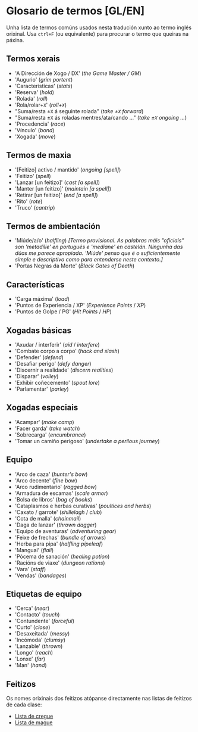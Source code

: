 # Glosario de termos [GL/EN]

Unha lista de termos comúns usados nesta tradución xunto ao termo inglés orixinal. Usa `ctrl+F` (ou equivalente) para procurar o termo que queiras na páxina.

## Termos xerais

- 'A Dirección de Xogo / DX' (*the Game Master / GM*)
- 'Augurio' (*grim portent*)
- 'Características' (*stats*)
- 'Reserva' (*hold*)
- 'Rolada' (*roll*)
- 'Rola/rolar+`X`' (*roll+`X`*)
- "Suma/resta ±`X` á seguinte rolada" (*take ±`X` forward*)
- "Suma/resta ±`X` ás roladas mentres/ata/cando ..." (*take ±`X` ongoing ...*)
- 'Procedencia' (*race*)
- 'Vínculo' (*bond*)
- 'Xogada' (*move*)

## Termos de maxia

- '\[Feitizo] activo / mantido' (*ongoing \[spell]*)
- 'Feitizo' (*spell*)
- 'Lanzar [un feitizo]' (*cast [a spell]*)
- 'Manter [un feitizo]' (*maintain [a spell]*)
- 'Retirar [un feitizo]' (*end [a spell]*)
- 'Rito' (*rote*)
- 'Truco' (*cantrip*)

## Termos de ambientación

- 'Miúde/a/o' (*halfling*) *[Termo provisional. As palabras máis "oficiais" son 'metadílie' en portugués e 'mediane' en castelán. Ningunha das dúas me parece apropiada. 'Miúde' penso que é o suficientemente simple e descriptivo como para entenderse neste contexto.]*
- 'Portas Negras da Morte' (*Black Gates of Death*)

## Características

- 'Carga máxima' (*load*)
- 'Puntos de Experiencia / XP' (*Experience Points* / *XP*)
- 'Puntos de Golpe / PG' (*Hit Points* / *HP*)

## Xogadas básicas

- 'Axudar / interferir' (*aid* / *interfere*)
- 'Combate corpo a corpo' (*hack and slash*)
- 'Defender' (*defend*)
- 'Desafiar perigo' (*defy danger*)
- 'Discernir a realidade' (*discern realities*)
- 'Disparar' (*volley*)
- 'Exhibir coñecemento' (*spout lore*)
- 'Parlamentar' (*parley*)

## Xogadas especiais

- 'Acampar' (*make camp*)
- 'Facer garda' (*take watch*)
- 'Sobrecarga' (*encumbrance*)
- 'Tomar un camiño perigoso' (*undertake a perilous journey*)

## Equipo

- 'Arco de caza' (*hunter's bow*)
- 'Arco decente' (*fine bow*)
- 'Arco rudimentario' (*ragged bow*)
- 'Armadura de escamas' (*scale armor*)
- 'Bolsa de libros' (*bag of books*)
- 'Cataplasmos e herbas curativas' (*poultices and herbs*)
- 'Caxato / garrote' (*shillelagh* / *club*)
- 'Cota de malla' (*chainmail*)
- 'Daga de lanzar' (*thrown dagger*)
- 'Equipo de aventuras' (*adventuring gear*)
- 'Feixe de frechas' (*bundle of arrows*)
- 'Herba para pipa' (*halfling pipeleaf*)
- 'Mangual' (*flail*)
- 'Pócema de sanación' (*healing potion*)
- 'Racións de viaxe' (*dungeon rations*)
- 'Vara' (*staff*)
- 'Vendas' (*bandages*)

## Etiquetas de equipo

- 'Cerca' (*near*)
- 'Contacto' (*touch*)
- 'Contundente' (*forceful*)
- 'Curto' (*close*)
- 'Desaxeitada' (*messy*)
- 'Incómoda' (*clumsy*)
- 'Lanzable' (*thrown*)
- 'Longo' (*reach*)
- 'Lonxe' (*far*)
- 'Man' (*hand*)

## Feitizos

Os nomes orixinais dos feitizos atópanse directamente nas listas de feitizos de cada clase:

- [Lista de cregue](clases/cregue_feitizos.md)
- [Lista de mague](clases/mague_feitizos.md)